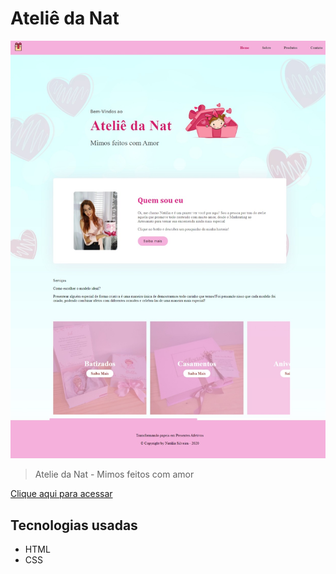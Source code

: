 # Ateliê da Nat

![preview](./img/imagem.site.jpeg)

> Atelie da Nat -  Mimos feitos com amor



[Clique aqui para acessar](https://natttsilv.github.io/Ateli-da-Nat/)


## Tecnologias usadas

- HTML
- CSS